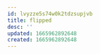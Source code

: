 ```yaml
---
id: lvyzze5s74w0k2tdzsupjvb
title: flipped
desc: ''
updated: 1665962892648
created: 1665962892648
---
```

